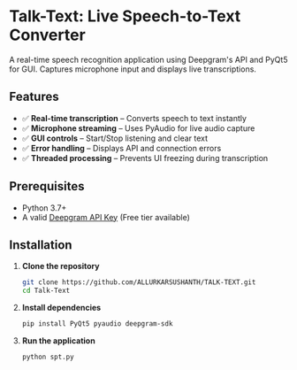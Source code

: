 # Talk-Text: Live Speech-to-Text Converter

A real-time speech recognition application using Deepgram's API and PyQt5 for GUI. Captures microphone input and displays live transcriptions.

## Features

- ✅ **Real-time transcription** – Converts speech to text instantly
- ✅ **Microphone streaming** – Uses PyAudio for live audio capture
- ✅ **GUI controls** – Start/Stop listening and clear text
- ✅ **Error handling** – Displays API and connection errors
- ✅ **Threaded processing** – Prevents UI freezing during transcription

## Prerequisites

- Python 3.7+
- A valid [Deepgram API Key](https://console.deepgram.com/signup) (Free tier available)

## Installation

1. **Clone the repository**
   ```sh
   git clone https://github.com/ALLURKARSUSHANTH/TALK-TEXT.git
   cd Talk-Text
2. **Install dependencies**
   ```sh
   pip install PyQt5 pyaudio deepgram-sdk
3. **Run the application**
   ```sh
   python spt.py

